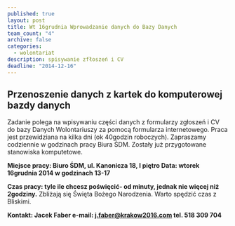 ```yaml
---
published: true
layout: post
title: Wt 16grudnia Wprowadzanie danych do Bazy Danych
team_count: "4"
archive: false
categories: 
  - wolontariat
description: spisywanie zfłoszeń i CV
deadline: "2014-12-16"
---
```


## Przenoszenie danych z kartek do komputerowej bazdy danych

Zadanie polega na wpisywaniu części danych z formularzy zgłoszeń i CV do bazy Danych Wolontariuszy za pomocą formularza internetowego. Praca jest przewidziana na kilka dni (ok 40godzin roboczych). 
Zapraszamy codziennie w godzinach pracy Biura ŚDM.
Zostały już przygotowane stanowiska komputetowe.


**Miejsce pracy: Biuro ŚDM, ul. Kanonicza 18, I piętro
Data: wtorek 16grudnia 2014 w godzinach 13-17**

**Czas pracy: tyle ile chcesz poświęcić- od minuty, jednak nie więcej niż 2godziny.** Zbliżają się Święta Bożego Narodzenia. Warto spędzić czas z Bliskimi.

**Kontakt: Jacek Faber e-mail: j.faber@krakow2016.com   tel. 518 309 704**
